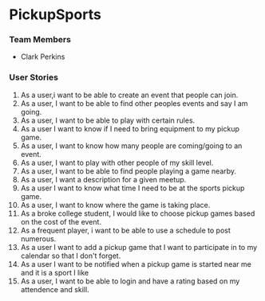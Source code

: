 PickupSports
============

### Team Members

* Clark Perkins


### User Stories

1. As a user,i want to be able to create an event that people can join.
2. As a user, I want to be able to find other peoples events and say I am going.
3. As a user, I want to be able to play with certain rules.
4. As a user I want to know if I need to bring equipment to my pickup game.
5. As a user, I want to know how many people are coming/going to an event.
5. As a user, I want to play with other people of my skill level.
6. As a user, I want to be able to find people playing a game nearby.
7. As a user, I want a description for a given meetup.
8. As a user I want to know what time I need to be at the sports pickup game.
9. As a user, I want to know where the game is taking place. 
10. As a broke college student, I would like to choose pickup games based on the cost of the event.
11. As a frequent player, i want to be able to use a schedule to post numerous. 
12. As a user I want to add a pickup game that I want to participate in to my calendar so that I don't forget.
13. As a user I want to be notified when a pickup game is started near me and it is a sport I like
14. As a user, I want to be able to login and have a rating based on my attendence and skill.
